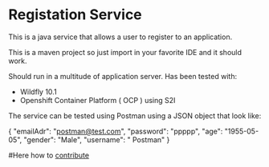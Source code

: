 # Registation Service

This is a java service that allows a user to register to an application.

This is a maven project so just import in your favorite IDE and it should work.

Should run in a multitude of application server.  Has been tested with:
* Wildfly 10.1
* Openshift Container Platform ( OCP ) using S2I

The service can be tested using Postman using a JSON object that look like:

{
  "emailAdr": "postman@test.com",
  "password": "ppppp",
  "age": "1955-05-05",
  "gender": "Male",
  "username": " Postman"
}

#Here how to [contribute](CONTRIBUTING.md)
